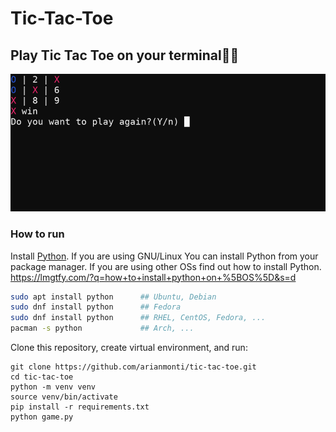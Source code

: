 # Tic-Tac-Toe
## Play Tic Tac Toe on your terminal🎲😍
![Image of Yaktocat](https://github.com/alirezainjast/tic-tac-toe/blob/master/screenShot.png)
### How to run
Install [Python](https://www.python.org). If you are using GNU/Linux You can install Python from your package manager.
If you are using other OSs find out how to install Python. https://lmgtfy.com/?q=how+to+install+python+on+%5BOS%5D&s=d
``` bash
sudo apt install python      ## Ubuntu, Debian
sudo dnf install python      ## Fedora
sudo dnf install python      ## RHEL, CentOS, Fedora, ...
pacman -s python             ## Arch, ...
```
Clone this repository, create virtual environment, and run:
```
git clone https://github.com/arianmonti/tic-tac-toe.git
cd tic-tac-toe
python -m venv venv
source venv/bin/activate
pip install -r requirements.txt
python game.py
```
